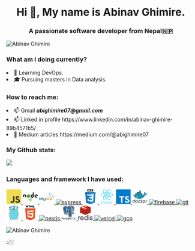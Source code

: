 <h1 align="center">Hi 👋, My name is Abinav Ghimire.</h1>
<h3 align="center">A passionate software developer from Nepal🇳🇵 </h3>
<p align="left"> <img src="https://komarev.com/ghpvc/?username=abinav-07&label=Profile%20views&color=0e75b6&style=flat" alt="Abinav Ghimire" /> </p>
<h3 align="left">What am I doing currently?</h3>
<li> 🌱 Learning DevOps.</li>
<li> 🎓 Pursuing masters in Data analysis.</li>
<h3> How to reach me:</h3>
<li>📫 Gmail <strong><em>abighimire07@gmail.com</em></strong></li>
<li>📫 Linked in profile https://www.linkedin.com/in/abinav-ghimire-89b4571b5/</li> 
<li> 📝 Medium articles https://medium.com/@abighimire07</li>
<h3 align="left"> My Github stats:</h3>
<a href="http://www.github.com/abinav-07"><img src="https://github-readme-streak-stats.herokuapp.com/?user=abinav-07&sideNums=84cc16&sideLabels=84cc16&dates=84cc16&hide_border=true" /></a>
<h3 align="left">Languages and framework I have used:</h3>
<p align="left">
<a href="https://developer.mozilla.org/en-US/docs/Web/JavaScript" target="_blank" rel="noreferrer"> <img src="https://raw.githubusercontent.com/devicons/devicon/master/icons/javascript/javascript-original.svg" alt="javascript" width="40" height="40"/> </a><a href="https://nodejs.org" target="_blank" rel="noreferrer"> <img src="https://raw.githubusercontent.com/devicons/devicon/master/icons/nodejs/nodejs-original-wordmark.svg" alt="nodejs" width="40" height="40"/> </a> <a href="https://www.mysql.com/" target="_blank" rel="noreferrer"> <img src="https://raw.githubusercontent.com/devicons/devicon/master/icons/mysql/mysql-original-wordmark.svg" alt="mysql" width="40" height="40"/> </a> <a href="https://expressjs.com" target="_blank" rel="noreferrer"> <img src="https://github.com/abinav-07/abinav-07/assets/51688803/992d3ddf-69d9-41ee-9f4b-c4324367bbbe" alt="express" width="40" height="40"/> </a> <a href="https://www.w3schools.com/css/" target="_blank" rel="noreferrer"> <img src="https://raw.githubusercontent.com/devicons/devicon/master/icons/css3/css3-original-wordmark.svg" alt="css3" width="40" height="40"/> </a><a href="https://reactjs.org/" target="_blank" rel="noreferrer"> <img src="https://raw.githubusercontent.com/devicons/devicon/master/icons/react/react-original-wordmark.svg" alt="react" width="40" height="40"/> </a> <a href="https://www.typescriptlang.org/" target="_blank" rel="noreferrer"> <img src="https://raw.githubusercontent.com/devicons/devicon/master/icons/typescript/typescript-original.svg" alt="typescript" width="40" height="40"/> </a> <a href="https://www.docker.com/" target="_blank" rel="noreferrer"> <img src="https://raw.githubusercontent.com/devicons/devicon/master/icons/docker/docker-original-wordmark.svg" alt="docker" width="40" height="40"/> </a> <a href="https://firebase.google.com/" target="_blank" rel="noreferrer"> <img src="https://www.vectorlogo.zone/logos/firebase/firebase-icon.svg" alt="firebase" width="40" height="40"/> </a> <a href="https://git-scm.com/" target="_blank" rel="noreferrer"> <img src="https://www.vectorlogo.zone/logos/git-scm/git-scm-icon.svg" alt="git" width="40" height="40"/> </a> <a href="https://golang.org" target="_blank" rel="noreferrer"> <img src="https://raw.githubusercontent.com/devicons/devicon/master/icons/go/go-original.svg" alt="go" width="40" height="40"/> </a> <a href="https://www.w3.org/html/" target="_blank" rel="noreferrer"> <img src="https://raw.githubusercontent.com/devicons/devicon/master/icons/html5/html5-original-wordmark.svg" alt="html5" width="40" height="40"/> </a><a href="https://nestjs.com/" target="_blank" rel="noreferrer"> <img src="https://github.com/abinav-07/abinav-07/assets/51688803/4b897715-cced-4238-a868-dc792edcf08d" alt="nestjs" width="40" height="40"/> </a><a href="https://www.postgresql.org" target="_blank" rel="noreferrer"> <img src="https://raw.githubusercontent.com/devicons/devicon/master/icons/postgresql/postgresql-original-wordmark.svg" alt="postgresql" width="40" height="40"/> </a><a href="https://redis.io" target="_blank" rel="noreferrer"> <img src="https://raw.githubusercontent.com/devicons/devicon/master/icons/redis/redis-original-wordmark.svg" alt="redis" width="40" height="40"/> </a> </a><a href="https://vercel.com/" target="_blank" rel="noreferrer"> <img src="https://github.com/abinav-07/abinav-07/assets/51688803/1fc49eb7-b553-4e27-9d4a-1f16ff9627fd" alt="vercel" width="40" height="40"/> </a><a href="https://cloud.google.com/?hl=en" target="_blank" rel="noreferrer"> <img src="https://github.com/abinav-07/abinav-07/assets/51688803/86a54d03-05c2-40f5-921e-ffd4a430c4c5" alt="gcp" width="40" height="40"/> </a> </p>

<p><img align="center" src="https://github-readme-stats.vercel.app/api/top-langs?username=abinav-07&show_icons=true&locale=en&layout=compact" alt="Abinav Ghimire" /></p>
👆🏼

